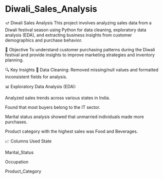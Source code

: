 # Diwali_Sales_Analysis
🪔 Diwali Sales Analysis
This project involves analyzing sales data from a Diwali festival season using Python for data cleaning, exploratory data analysis (EDA), and extracting business insights from customer demographics and purchase behavior.

📌 Objective
To understand customer purchasing patterns during the Diwali festival and provide insights to improve marketing strategies and inventory planning.

🔍 Key Insights
🧹 Data Cleaning: Removed missing/null values and formatted inconsistent fields for analysis.

📊 Exploratory Data Analysis (EDA):

Analyzed sales trends across various states in India.

Found that most buyers belong to the IT sector.

Marital status analysis showed that unmarried individuals made more purchases.

Product category with the highest sales was Food and Beverages.

📈 Columns Used
State

Marital_Status

Occupation

Product_Category

